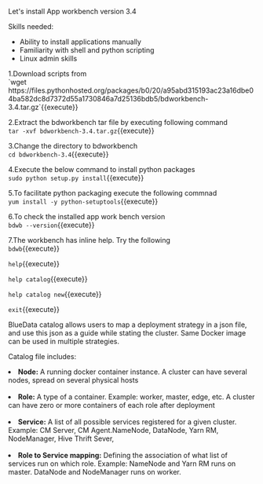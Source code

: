 Let's install App workbench version 3.4 

Skills needed:
<ul>
  <li>Ability to install applications manually</li>
  <li>Familiarity with shell and python scripting</li>
  <li>Linux admin skills</li>
</ul>
1.Download scripts from 
<br>`wget https://files.pythonhosted.org/packages/b0/20/a95abd315193ac23a16dbe04ba582dc8d7372d55a1730846a7d25136bdb5/bdworkbench-3.4.tar.gz`{{execute}}

2.Extract the bdworkbench tar file by executing following command
<br>`tar -xvf bdworkbench-3.4.tar.gz`{{execute}}

3.Change the directory to bdworkbench
<br>`cd bdworkbench-3.4`{{execute}}

4.Execute the below command to install python packages
<br>`sudo python setup.py install`{{execute}}

5.To facilitate python packaging execute the following commnad
<br>`yum install -y python-setuptools`{{execute}}

6.To check the installed app work bench version
<br>`bdwb --version`{{execute}}

7.The workbench has inline help. Try the following
<br>`bdwb`{{execute}}

`help`{{execute}}

`help catalog`{{execute}}

`help catalog new`{{execute}}

`exit`{{execute}}

BlueData catalog allows users to map a deployment strategy in a json file, and use this json as a guide while stating the cluster. Same Docker image can be used in multiple strategies. 

Catalog file includes:
<br><b><li>Node:</b> A running docker container instance. A cluster can have several nodes, spread on several physical hosts
<br>
<br><b><li>Role:</b> A type of a container.  Example: worker, master, edge, etc. A cluster can have zero or more containers of each role after deployment
<br>
<br><b><li>Service:</b> A list of all possible services registered for a given cluster. Example: CM Server, CM Agent.NameNode, DataNode, Yarn RM, NodeManager, Hive Thrift Sever, 
<br>
<br><b><li>Role to Service mapping:</b> Defining the association of what list of services run on which role. 
Example: NameNode and Yarn RM runs on master. DataNode and NodeManager runs on worker.


